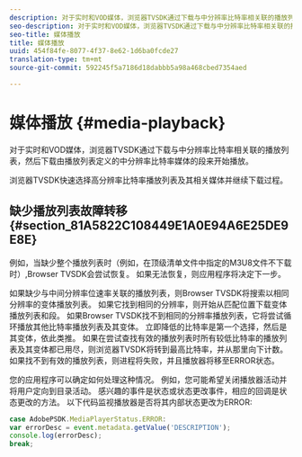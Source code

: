 ```yaml
---
description: 对于实时和VOD媒体，浏览器TVSDK通过下载与中分辨率比特率相关联的播放列表，然后下载由播放列表定义的中分辨率比特率媒体的段来开始播放。
seo-description: 对于实时和VOD媒体，浏览器TVSDK通过下载与中分辨率比特率相关联的播放列表，然后下载由播放列表定义的中分辨率比特率媒体的段来开始播放。
seo-title: 媒体播放
title: 媒体播放
uuid: 454f84fe-8077-4f37-8e62-1d6ba0fcde27
translation-type: tm+mt
source-git-commit: 592245f5a7186d18dabbb5a98a468cbed7354aed

---
```



# 媒体播放 {#media-playback}

对于实时和VOD媒体，浏览器TVSDK通过下载与中分辨率比特率相关联的播放列表，然后下载由播放列表定义的中分辨率比特率媒体的段来开始播放。

浏览器TVSDK快速选择高分辨率比特率播放列表及其相关媒体并继续下载过程。

## 缺少播放列表故障转移 {#section_81A5822C108449E1A0E94A6E25DE9E8E}

例如，当缺少整个播放列表时（例如，在顶级清单文件中指定的M3U8文件不下载时）,Browser TVSDK会尝试恢复。 如果无法恢复，则应用程序将决定下一步。

如果缺少与中间分辨率位速率关联的播放列表，则Browser TVSDK将搜索以相同分辨率的变体播放列表。 如果它找到相同的分辨率，则开始从匹配位置下载变体播放列表和段。 如果Browser TVSDK找不到相同的分辨率播放列表，它将尝试循环播放其他比特率播放列表及其变体。 立即降低的比特率是第一个选择，然后是其变体，依此类推。 如果在尝试查找有效的播放列表时所有较低比特率的播放列表及其变体都已用尽，则浏览器TVSDK将转到最高比特率，并从那里向下计数。 如果找不到有效的播放列表，则进程将失败，并且播放器将移至ERROR状态。

您的应用程序可以确定如何处理这种情况。 例如，您可能希望关闭播放器活动并将用户定向到目录活动。 感兴趣的事件是状态或状态更改事件，相应的回调是状态更改的方法。 以下代码监视播放器是否将其内部状态更改为ERROR:

```js
case AdobePSDK.MediaPlayerStatus.ERROR:  
var errorDesc = event.metadata.getValue('DESCRIPTION'); 
console.log(errorDesc); 
break; 
```
